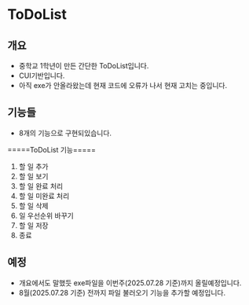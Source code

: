 # ToDoList

## 개요
- 중학교 1학년이 만든 간단한 ToDoList입니다.
- CUI기반입니다.
- 아직 exe가 안올라왔는데 현재 코드에 오류가 나서 현재 고치는 중입니다.

## 기능들
- 8개의 기능으로 구현되있습니다.

=====ToDoList 기능=====
1. 할 일 추가
2. 할 일 보기
3. 할 일 완료 처리
4. 할 일 미완료 처리
5. 할 일 삭제
6. 일 우선순위 바꾸기
7. 할 일 저장
8. 종료

## 예정
- 개요에서도 말했듯 exe파일을 이번주(2025.07.28 기준)까지 올릴예정입니다.
- 8월(2025.07.28 기준) 전까지 파일 불러오기 기능을 추가할 예정입니다.
